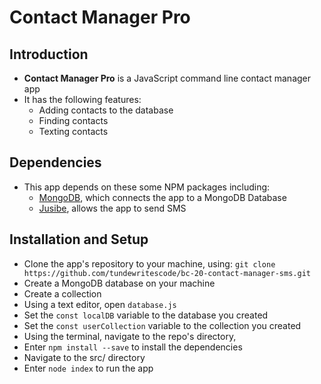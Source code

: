 # Contact Manager Pro

## Introduction

* __Contact Manager Pro__ is a JavaScript command line contact manager app
* It has the following features:
  * Adding contacts to the database
  * Finding contacts
  * Texting contacts

## Dependencies

* This app depends on these some NPM packages including:
  * [MongoDB](https://www.npmjs.com/package/mongodb), which connects the app to a MongoDB Database
  * [Jusibe](https://www.npmjs.com/package/jusibe), allows the app to send SMS

## Installation and Setup

* Clone the app's repository to your machine, using:
`git clone https://github.com/tundewritescode/bc-20-contact-manager-sms.git`
* Create a MongoDB database on your machine
* Create a collection
* Using a text editor, open `database.js`
* Set the `const localDB` variable to the database you created
* Set the `const userCollection` variable to the collection you created
* Using the terminal, navigate to the repo's directory,
* Enter `npm install --save` to install the dependencies
* Navigate to the src/ directory
* Enter `node index` to run the app